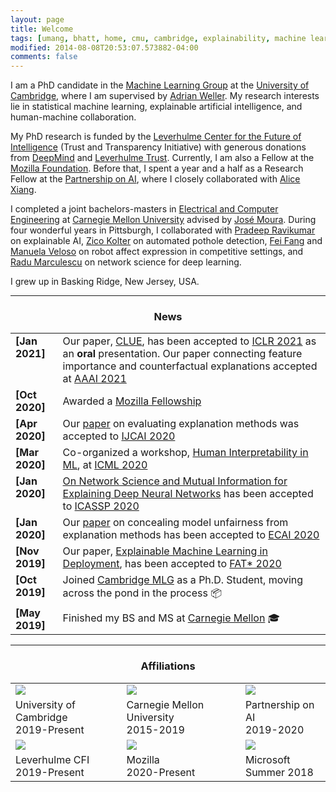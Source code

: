 ```yaml
---
layout: page
title: Welcome
tags: [umang, bhatt, home, cmu, cambridge, explainability, machine learning, ML, interpretability, artificial intelligence, AI, graduate]
modified: 2014-08-08T20:53:07.573882-04:00
comments: false
---
```


I am a PhD candidate in the [Machine Learning Group](http://mlg.eng.cam.ac.uk/) at the [University of Cambridge](https://www.cam.ac.uk/), where I am supervised by [Adrian Weller](http://mlg.eng.cam.ac.uk/adrian/). My research interests lie in statistical machine learning, explainable artificial intelligence, and human-machine collaboration.

My PhD research is funded by the [Leverhulme Center for the Future of Intelligence](http://lcfi.ac.uk/) (Trust and Transparency Initiative) with generous donations from [DeepMind](https://deepmind.com/) and [Leverhulme Trust](https://www.leverhulme.ac.uk/). Currently, I am also a Fellow at the [Mozilla Foundation](https://foundation.mozilla.org/en/). Before that, I spent a year and a half as a Research Fellow at the [Partnership on AI](https://www.partnershiponai.org/), where I closely collaborated with [Alice Xiang](https://www.linkedin.com/in/alice-xiang-3832aa18/).

I completed a joint bachelors-masters in [Electrical and Computer Engineering](http://www.ece.cmu.edu/) at [Carnegie Mellon University](http://www.cmu.edu/) advised by [Jos&eacute; Moura](http://users.ece.cmu.edu/~moura/). During four wonderful years in Pittsburgh, I collaborated with [Pradeep Ravikumar](http://www.cs.cmu.edu/~pradeepr/) on explainable AI, [Zico Kolter](http://zicokolter.com/) on automated pothole detection, [Fei Fang](https://feifang.info/) and [Manuela Veloso](https://www.cs.cmu.edu/~mmv/) on robot affect expression in competitive settings, and [Radu Marculescu](http://users.ece.utexas.edu/~radum/) on network science for deep learning. 

I grew up in Basking Ridge, New Jersey, USA.

----

<h3 align="center">News</h3>
<table class='news-table'>
    <col width="15%">
    <col width="85%">
    <tr>
        <td valign="top"><strong>[Jan 2021]</strong></td>
        <td>Our paper, <a href="https://arxiv.org/abs/2006.06848">CLUE</a>, has been accepted to <a href="https://iclr.cc/">ICLR 2021</a> as an <b>oral</b> presentation. Our paper connecting feature importance and counterfactual explanations accepted at <a href="https://aaai.org/Conferences/AAAI-21/#">AAAI 2021</a></td>
    </tr>
    <tr>
        <td valign="top"><strong>[Oct 2020]</strong></td>
        <td>Awarded a <a href="https://foundation.mozilla.org/en/blog/mozilla-welcomes-two-new-fellows-trustworthy-ai/">Mozilla Fellowship</a></td>
    </tr>
    <tr>
        <td valign="top"><strong>[Apr 2020]</strong></td>
        <td>Our <a href="https://arxiv.org/abs/2005.00631">paper</a> on evaluating explanation methods was accepted to <a href="https://ijcai20.org/">IJCAI 2020</a></td>
    </tr>
    <tr>
        <td valign="top"><strong>[Mar 2020]</strong></td>
        <td>Co-organized a workshop, <a href="https://sites.google.com/view/whi2020/">Human Interpretability in ML</a>, at <a href="https://icml.cc/Conferences/2020">ICML 2020</a></td>
    </tr>
    <tr>
        <td valign="top"><strong>[Jan 2020]</strong></td>
        <td><a href="https://arxiv.org/abs/1901.08557">On Network Science and Mutual Information for Explaining Deep Neural Networks</a> has been accepted to <a href="https://2020.ieeeicassp.org/">ICASSP 2020</a></td>
    </tr>
    <tr>
        <td valign="top"><strong>[Jan 2020]</strong></td>
        <td>Our <a href="https://umangsbhatt.github.io/reports/ecai.pdf">paper</a> on concealing model unfairness from explanation methods has been accepted to <a href="http://ecai2020.eu/">ECAI 2020</a></td>
    </tr>
    <tr>
        <td valign="top"><strong>[Nov 2019]</strong></td>
        <td>Our paper, <a href="https://arxiv.org/abs/1909.06342">Explainable Machine Learning in Deployment</a>, has been accepted to <a href="https://facctconference.org/2020/index.html">FAT&#42; 2020</a></td>
    </tr>
    <tr>
        <td valign="top"><strong>[Oct 2019]</strong></td>
        <td>Joined <a href="http://mlg.eng.cam.ac.uk/">Cambridge MLG</a> as a Ph.D. Student, moving across the pond in the process &#128230;
        </td>
    </tr>
    <!-- <tr>
        <td valign="top"><strong>[Jun 2019]</strong></td>
        <td>Joined <a href="https://www.partnershiponai.org/">Partnership on AI</a> as a Research Fellow, spending the summer in the Bay Area
        </td>
    </tr> -->
    <tr>
        <td valign="top"><strong>[May 2019]</strong></td>
        <td>Finished my BS and MS at <a href="http://www.cmu.edu/">Carnegie Mellon</a> &#127891;
        </td>
    </tr>
</table>

----

<h3 align="center">Affiliations</h3>
<table align="center" class='affl-pic'>
    <tr>
        <td>
            <a href="https://www.cam.ac.uk/">
            <img src="/images/camb.png"></a>
        </td>
        <td>
            <a href="http://www.cmu.edu/">
            <img src="/images/cmu-logo.png"></a>
        </td>
        <td>
            <a href="https://www.partnershiponai.org/">
            <img src="/images/pai.png"></a>
        </td>
    <tr>
    <tr>
        <td>University of Cambridge<br>2019-Present</td>
        <td>Carnegie Mellon University<br>2015-2019</td>
        <td>Partnership on AI<br>2019-2020</td>
    </tr>
    </tr>
        <td>
            <a href="http://lcfi.ac.uk/">
            <img src="/images/cfi.png"></a>
        </td>
        <td>
            <a href="https://foundation.mozilla.org/en/">
            <img src="/images/mozilla.png"></a>
        </td>
        <td>
            <a href="https://www.microsoft.com/">
            <img src="/images/msft.png"></a>
        </td>
    </tr>
    <tr>
        <td>Leverhulme CFI<br>2019-Present</td>
        <td>Mozilla<br>2020-Present</td>
        <td>Microsoft<br>Summer 2018</td>
    </tr>
</table>
